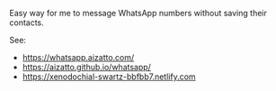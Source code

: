 Easy way for me to message WhatsApp numbers without saving their contacts.

See:
- https://whatsapp.aizatto.com/
- https://aizatto.github.io/whatsapp/
- https://xenodochial-swartz-bbfbb7.netlify.com
